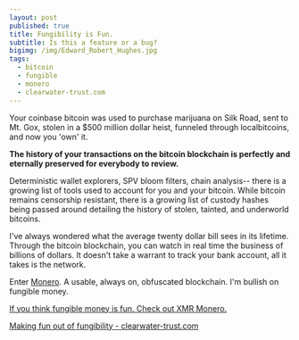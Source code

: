 ```yaml
---
layout: post
published: true
title: Fungibility is Fun.
subtitle: Is this a feature or a bug?
bigimg: /img/Edward_Robert_Hughes.jpg
tags:
  - bitcoin
  - fungible
  - monero
  - clearwater-trust.com
---
```

Your coinbase bitcoin was used to purchase marijuana on Silk Road, sent to Mt. Gox, stolen in a $500 million dollar heist, funneled through localbitcoins, and now you 'own' it. 

**The history of your transactions on the bitcoin blockchain is perfectly and eternally preserved for everybody to review.**

Deterministic wallet explorers, SPV bloom filters, chain analysis-- there is a growing list of tools used to account for you and your bitcoin. While bitcoin remains censorship resistant, there is a growing list of custody hashes being passed around detailing the history of stolen, tainted, and underworld bitcoins.

I've always wondered what the average twenty dollar bill sees in its lifetime. Through the bitcoin blockchain, you can watch in real time the business of billions of dollars.  It doesn't take a warrant to track your bank account, all it takes is the network.

Enter [Monero](https://getmonero.org). A usable, always on, obfuscated blockchain. I'm bullish on fungible money.

[If you think fungible money is fun. Check out XMR Monero.](https://getmonero.org)

[Making fun out of fungibility - clearwater-trust.com](https://clearwater-trust.com)
